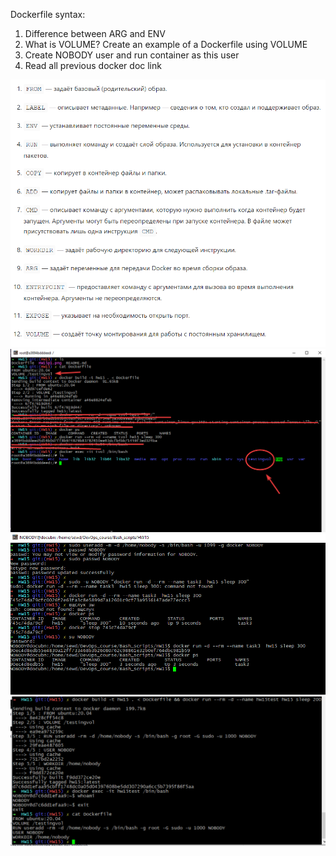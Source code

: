 Dockerfile syntax:
1.	Difference between ARG and ENV
2.	What is VOLUME? Create an example of a Dockerfile using VOLUME
3.	Create NOBODY user and run container as this user
4.	Read all previous docker doc link

![hw15p1](https://github.com/Engelko/DevOps_course/blob/main/Bash_scripts/HW15/HW15p1.png)
![hw15p2](https://github.com/Engelko/DevOps_course/blob/main/Bash_scripts/HW15/hw15p2.png)
![hw15p3](https://github.com/Engelko/DevOps_course/blob/main/Bash_scripts/HW15/hw15p3.png)
![hw15p3_change](https://github.com/Engelko/DevOps_course/blob/main/Bash_scripts/HW15/hw15p3_change.png)


